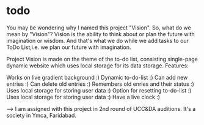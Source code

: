 # todo
You may be wondering why I named this project "Vision". So, what do we mean by "Vision"? Vision is the ability to think about or plan the future with imagination or wisdom.
And that's what we do while we add tasks to our ToDo List,i.e. we plan our future with imagination.

Project Vision is made on the theme of the to-do list, consisting single-page dynamic website which uses local storage for its data storage.
Features:

Works on live gradient background :) Dynamic to-do-list :) Can add new entries :) Can delete old entries :) Remembers old enries and their status :) Uses local storage for storing user data :) Option for resetting to-do-list :) Uses local storage for storing user data :) Have a live clock :) 

--> I am assigned with this project in 2nd round of UCC&DA auditions. It's a society in Ymca, Faridabad.
